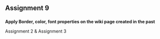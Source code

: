 <h2>Assignment 9</h2>
<h3></h3><b>Apply Border, color, font properties on the wiki page created in the past</b> </h3> <br>
<p>Assignment 2 & Assignment 3 </p>

